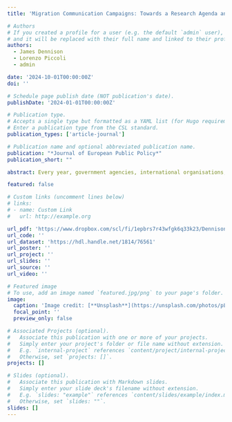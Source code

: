 ```yaml
---
title: 'Migration Communication Campaigns: Towards a Research Agenda and Open Database'

# Authors
# If you created a profile for a user (e.g. the default `admin` user), write the username (folder name) here
# and it will be replaced with their full name and linked to their profile.
authors:
  - James Dennison
  - Lorenzo Piccoli
  - admin

date: '2024-10-01T00:00:00Z'
doi: ''

# Schedule page publish date (NOT publication's date).
publishDate: '2024-01-01T00:00:00Z'

# Publication type.
# Accepts a single type but formatted as a YAML list (for Hugo requirements).
# Enter a publication type from the CSL standard.
publication_types: ['article-journal']

# Publication name and optional abbreviated publication name.
publication: "*Journal of European Public Policy*"
publication_short: ""

abstract: Every year, government agencies, international organisations, and civil society associations produce public communications campaigns designed to inform, persuade, and motivate behaviour regarding numerous facets of migration. Despite their increasing ubiquity, resources, and—possibly—impact, as well as the profound scientific relevance in understanding them, such campaigns remain relatively understudied and existing research is disjointed across various disciplines. This article takes three steps to propose and initiate a unified, interdisciplinary research agenda on migration communication campaigns (MCCs). First, we overview the need for a research agenda based on their increased substantive importance and scientific interest. Second, we outline what such a research agenda should look like, proposing six research themes. Third, we contribute to this proposed research agenda in two ways - with a typology of MCCs and by presenting our open-access, collaborative database to kick-start more systematic research in this field, including theoretical justifications for each variable. The database includes 301 MCCs conducted in 32 European countries between 2012 and 2022. We invite submissions of all types of MCCs globally to create a bridge between communities of academics, policymakers, and communicators. 

featured: false

# Custom links (uncomment lines below)
# links:
# - name: Custom Link
#   url: http://example.org

url_pdf: 'https://www.dropbox.com/scl/fi/1epbrs7r43wfgk6q33k23/Dennison-Piccoli-and-Duarte.pdf?rlkey=b35igr3eir9xzdsc2x3qawtea&st=lp9saaze&dl=0'
url_code: ''
url_dataset: 'https://hdl.handle.net/1814/76561'
url_poster: ''
url_project: ''
url_slides: ''
url_source: ''
url_video: ''

# Featured image
# To use, add an image named `featured.jpg/png` to your page's folder.
image:
  caption: 'Image credit: [**Unsplash**](https://unsplash.com/photos/pLCdAaMFLTE)'
  focal_point: ''
  preview_only: false

# Associated Projects (optional).
#   Associate this publication with one or more of your projects.
#   Simply enter your project's folder or file name without extension.
#   E.g. `internal-project` references `content/project/internal-project/index.md`.
#   Otherwise, set `projects: []`.
projects: []

# Slides (optional).
#   Associate this publication with Markdown slides.
#   Simply enter your slide deck's filename without extension.
#   E.g. `slides: "example"` references `content/slides/example/index.md`.
#   Otherwise, set `slides: ""`.
slides: []
---
```

